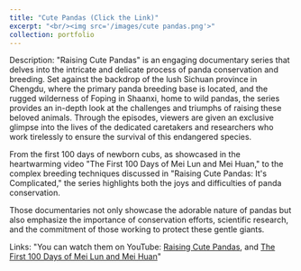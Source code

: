 ```yaml
---
title: "Cute Pandas (Click the Link)"
excerpt: "<br/><img src='/images/cute pandas.png'>"
collection: portfolio
---
```

Description: "Raising Cute Pandas" is an engaging documentary series that delves into the intricate and delicate process of panda conservation and breeding. Set against the backdrop of the lush Sichuan province in Chengdu, where the primary panda breeding base is located, and the rugged wilderness of Foping in Shaanxi, home to wild pandas, the series provides an in-depth look at the challenges and triumphs of raising these beloved animals. Through the episodes, viewers are given an exclusive glimpse into the lives of the dedicated caretakers and researchers who work tirelessly to ensure the survival of this endangered species. 

From the first 100 days of newborn cubs, as showcased in the heartwarming video "The First 100 Days of Mei Lun and Mei Huan," to the complex breeding techniques discussed in "Raising Cute Pandas: It's Complicated," the series highlights both the joys and difficulties of panda conservation.

Those documentaries not only showcase the adorable nature of pandas but also emphasize the importance of conservation efforts, scientific research, and the commitment of those working to protect these gentle giants.

Links: "You can watch them on YouTube: [Raising Cute Pandas](https://www.youtube.com/watch?v=v_cpPMjE0vU), and [The First 100 Days of Mei Lun and Mei Huan](https://www.youtube.com/watch?v=c30i79-FA3M)"

